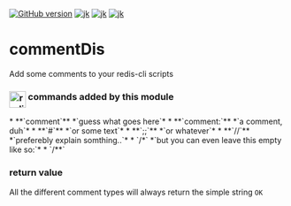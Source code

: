 [![GitHub version](https://img.shields.io/github/release/picotera/commentDis.svg?style=flat-square)](https://github.com/picotera/commentDis/releases/latest)
[![jk](https://img.shields.io/badge/compatibility-emacs-green.svg?style=flat-square)](LICENSE)
[![jk](https://img.shields.io/badge/reading_level-4th_grade-yellow.svg?style=flat-square)](LICENSE)
[![jk](https://img.shields.io/badge/held_toghether_by-chewing_gum-C70039.svg?style=flat-square)](LICENSE)

# commentDis
Add some comments to your redis-cli scripts


<h3> <img src="https://upload.wikimedia.org/wikipedia/en/6/6b/Redis_Logo.svg" alt="redis" height="30" align="top"/> commands added by this module</h3>
* **`comment`** *`guess what goes here`*
* **`comment:`** *`a comment, duh`*
* **`#`** *`or some text`*
* **`;;`** *`or whatever`*
* **`//`** *`preferebly explain somthing..`*
* `/*` *`but you can even leave this empty like so:`*
* `/**`

### return value
All the different comment types will always return the simple string `OK`
